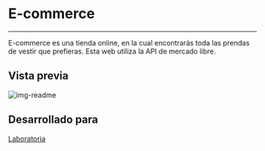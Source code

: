 # E-commerce

***

E-commerce es una tienda online, en la cual encontrarás toda las prendas de vestir que prefieras. Esta web utiliza la API de mercado libre.

## Vista previa

![img-readme](https://user-images.githubusercontent.com/32281880/37982824-432a5aec-31b7-11e8-88fd-54d5424f53c4.png)

## Desarrollado para

[Laboratoria](http://laboratoria.la)


